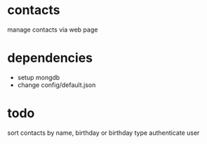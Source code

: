 # contacts #
manage contacts via web page

# dependencies #
* setup mongdb
* change config/default.json

# todo #
sort contacts by name, birthday or birthday type
authenticate user
